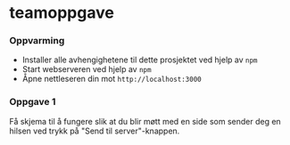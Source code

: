 teamoppgave
===========

### Oppvarming

- Installer alle avhengighetene til dette prosjektet ved hjelp av `npm`
- Start webserveren ved hjelp av `npm`
- Åpne nettleseren din mot `http://localhost:3000`

### Oppgave 1

Få skjema til å fungere slik at du blir møtt med en side som sender deg en hilsen ved trykk på "Send til server"-knappen.
